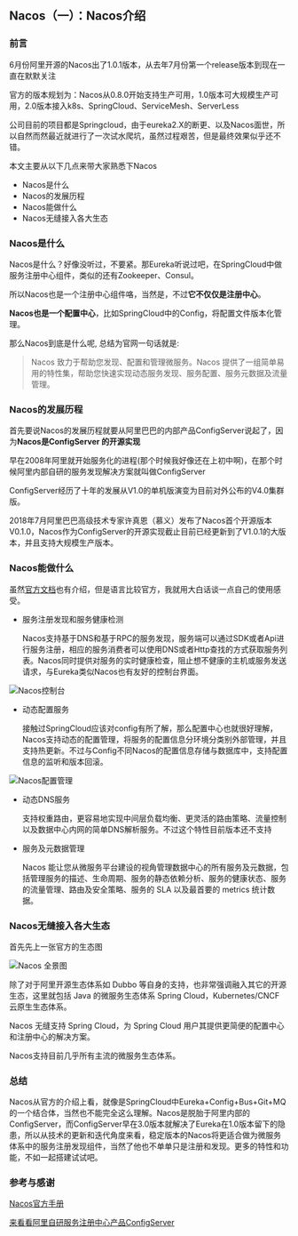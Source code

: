 ## Nacos（一）：Nacos介绍


### 前言

6月份阿里开源的Nacos出了1.0.1版本，从去年7月份第一个release版本到现在一直在默默关注

官方的版本规划为：Nacos从0.8.0开始支持生产可用，1.0版本可大规模生产可用，2.0版本接入k8s、SpringCloud、ServiceMesh、ServerLess

公司目前的项目都是Springcloud，由于eureka2.X的断更、以及Nacos面世，所以自然而然最近就进行了一次试水爬坑，虽然过程艰苦，但是最终效果似乎还不错。


本文主要从以下几点来带大家熟悉下Nacos

- Nacos是什么
- Nacos的发展历程
- Nacos能做什么
- Nacos无缝接入各大生态

### Nacos是什么

Nacos是什么？好像没听过，不要紧。那Eureka听说过吧，在SpringCloud中做服务注册中心组件，类似的还有Zookeeper、Consul。

所以Nacos也是一个注册中心组件咯，当然是，不过**它不仅仅是注册中心**。

**Nacos也是一个配置中心**，比如SpringCloud中的Config，将配置文件版本化管理。

那么Nacos到底是什么呢, 总结为官网一句话就是:

> Nacos 致力于帮助您发现、配置和管理微服务。Nacos 提供了一组简单易用的特性集，帮助您快速实现动态服务发现、服务配置、服务元数据及流量管理。




### Nacos的发展历程

首先要说Nacos的发展历程就要从阿里巴巴的内部产品ConfigServer说起了，因为**Nacos是ConfigServer 的开源实现**

早在2008年阿里就开始服务化的进程(那个时候我好像还在上初中啊)，在那个时候阿里内部自研的服务发现解决方案就叫做ConfigServer

ConfigServer经历了十年的发展从V1.0的单机版演变为目前对外公布的V4.0集群版。

2018年7月阿里巴巴高级技术专家许真恩（慕义）发布了Nacos首个开源版本V0.1.0，Nacos作为ConfigServer的开源实现截止目前已经更新到了V1.0.1的大版本，并且支持大规模生产版本。

### Nacos能做什么
虽然[官方文档](https://nacos.io/zh-cn/docs/what-is-nacos.html)也有介绍，但是语言比较官方，我就用大白话谈一点自己的使用感受。

- 服务注册发现和服务健康检测

    Nacos支持基于DNS和基于RPC的服务发现，服务端可以通过SDK或者Api进行服务注册，相应的服务消费者可以使用DNS或者Http查找的方式获取服务列表。Nacos同时提供对服务的实时健康检查，阻止想不健康的主机或服务发送请求，与Eureka类似Nacos也有友好的控制台界面。

![Nacos控制台](https://raw.githubusercontent.com/zhengqilong/myImg/master/blogImg/Nacos/20190705131509.png)

- 动态配置服务

    接触过SpringCloud应该对config有所了解，那么配置中心也就很好理解，Nacos支持动态的配置管理，将服务的配置信息分环境分类别外部管理，并且支持热更新。不过与Config不同Nacos的配置信息存储与数据库中，支持配置信息的监听和版本回滚。


![Nacos配置管理](https://raw.githubusercontent.com/zhengqilong/myImg/master/blogImg/Nacos/20190705131605.png)

- 动态DNS服务

    支持权重路由，更容易地实现中间层负载均衡、更灵活的路由策略、流量控制以及数据中心内网的简单DNS解析服务。不过这个特性目前版本还不支持

- 服务及元数据管理

    Nacos 能让您从微服务平台建设的视角管理数据中心的所有服务及元数据，包括管理服务的描述、生命周期、服务的静态依赖分析、服务的健康状态、服务的流量管理、路由及安全策略、服务的 SLA 以及最首要的 metrics 统计数据。



### Nacos无缝接入各大生态

首先先上一张官方的生态图

![Nacos 全景图](https://raw.githubusercontent.com/zhengqilong/myImg/master/blogImg/Nacos/20190705132338.png)


除了对于阿里开源生态体系如 Dubbo 等自身的支持，也非常强调融入其它的开源生态，这里就包括 Java 的微服务生态体系 Spring Cloud，Kubernetes/CNCF 云原生生态体系。

Nacos 无缝支持 Spring Cloud，为 Spring Cloud 用户其提供更简便的配置中心和注册中心的解决方案。

Nacos支持目前几乎所有主流的微服务生态体系。


### 总结

Nacos从官方的介绍上看，就像是SpringCloud中Eureka+Config+Bus+Git+MQ的一个结合体，当然也不能完全这么理解。Nacos是脱胎于阿里内部的ConfigServer，而ConfigServer早在3.0版本就解决了Eureka在1.0版本留下的隐患，所以从技术的更新和迭代角度来看，稳定版本的Nacos将更适合做为微服务体系中的服务注册发现组件，当然了他也不单单只是注册和发现。更多的特性和功能，不如一起搭建试试吧。


### 参考与感谢

[Nacos官方手册](https://nacos.io/zh-cn/docs/what-is-nacos.html)

[来看看阿里自研服务注册中心产品ConfigServer](https://www.cnblogs.com/lzmrex/articles/9303222.html)